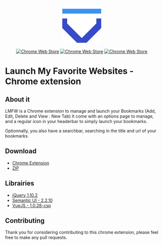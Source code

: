 <p align="center">
<img  src="https://raw.githubusercontent.com/TiDJ/LMFW/master/md128.png">
<br><br>
<a href="https://github.com/TiDJ/LMFW/blob/master"><img src="https://img.shields.io/chrome-web-store/v/gnlnoghgjopefbfbebkopldfeepmkmgc.svg" alt="Chrome Web Store"></a>
<a href="https://github.com/TiDJ/LMFW/blob/master"><img src="https://img.shields.io/chrome-web-store/d/gnlnoghgjopefbfbebkopldfeepmkmgc.svg" alt="Chrome Web Store"></a>
<a href="https://github.com/TiDJ/LMFW/blob/master"><img src="https://img.shields.io/badge/Licence-MIT-blue.svg" alt="Chrome Web Store"></a>
</p>

# Launch My Favorite Websites - Chrome extension

## About it
LMFW is a Chrome extension to manage and launch your Bookmarks (Add, Edit, Delete and View : New Tab)
It come with an options page to manage, and a regular icon in your headerbar to simply launch your bookmarks.

Optionnally, you also have a searchbar, searching in the title and url of your bookmarks.

## Download
- [Chrome Extension](https://chrome.google.com/webstore/detail/LMFW/gnlnoghgjopefbfbebkopldfeepmkmgc)
- [ZIP](https://github.com/TiDJ/LMFW/archive/master.zip)

## Librairies

- [jQuery 1.10.2](http://jquery.com/)
- [Semantic UI - 2.2.10](http://semantic-ui.com/)
- [VueJS - 1.0.28-csp](http://vuejs.org/)

## Contributing
Thank you for considering contributing to this chrome extension, please feel free to make any pull requests.
